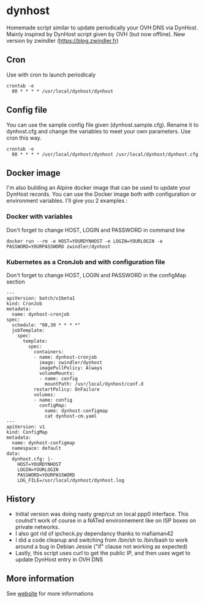 # dynhost
Homemade script similar to update periodically your OVH DNS via DynHost. Mainly inspired by DynHost script given by OVH (but now offline).
New version by zwindler (https://blog.zwindler.fr)

## Cron
Use with cron to launch periodicaly

```
crontab -e
  00 * * * * /usr/local/dynhost/dynhost
```

## Config file

You can use the sample config file given (dynhost.sample.cfg). Rename it to dynhost.cfg and change the variables to meet your own parameters. Use cron this way.

```
crontab -e
  00 * * * * /usr/local/dynhost/dynhost /usr/local/dynhost/dynhost.cfg
```

## Docker image

I'm also building an Alpine docker image that can be used to update your DynHost records. You can use the Docker image both with configuration or environment variables. I'll give you 2 examples :

### Docker with variables

Don't forget to change HOST, LOGIN and PASSWORD in command line

```
docker run --rm -e HOST=YOURDYNHOST -e LOGIN=YOURLOGIN -e PASSWORD=YOURPASSWORD zwindler/dynhost
```

### Kubernetes as a CronJob and with configuration file 

Don't forget to change HOST, LOGIN and PASSWORD in the configMap section

```
---
apiVersion: batch/v1beta1
kind: CronJob
metadata:
  name: dynhost-cronjob
spec:
  schedule: "00,30 * * * *"
  jobTemplate:
    spec:
      template:
        spec:
          containers:
          - name: dynhost-cronjob
            image: zwindler/dynhost
            imagePullPolicy: Always
            volumeMounts:
            - name: config
              mountPath: /usr/local/dynhost/conf.d
          restartPolicy: OnFailure
          volumes:
          - name: config
            configMap:
              name: dynhost-configmap
              cat dynhost-cm.yaml
---
apiVersion: v1
kind: ConfigMap
metadata:
  name: dynhost-configmap
  namespace: default
data:
  dynhost.cfg: |-
    HOST=YOURDYNHOST
    LOGIN=YOURLOGIN
    PASSWORD=YOURPASSWORD
    LOG_FILE=/usr/local/dynhost/dynhost.log
```

## History

* Initial version was doing  nasty grep/cut on local ppp0 interface. This coulnd't work of course in a NATed environnement like on ISP boxes on private networks.
* I also got rid of ipcheck.py dependancy thanks to mafiaman42
* I did a code cleanup and switching from /bin/sh to /bin/bash to work around a bug in Debian Jessie ("if" clause not working as expected)
* Lastly, this script uses curl to get the public IP, and then uses wget to update DynHost entry in OVH DNS

## More information

See [website](https://blog.zwindler.fr/2014/09/22/mise-a-jour-de-votre-dns-chez-ovh-avec-dynhost/) for more informations
